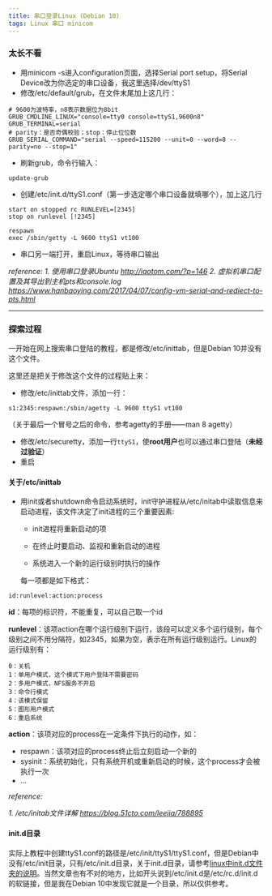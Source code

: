 ```yaml
---
title: 串口登录Linux (Debian 10)
tags: Linux 串口 minicom
---
```


### 太长不看

- 用minicom -s进入configuration页面，选择Serial port setup，将Serial Device改为你选定的串口设备，我这里选择/dev/ttyS1
- 修改/etc/default/grub，在文件末尾加上这几行：

```shell
# 9600为波特率，n8表示数据位为8bit
GRUB_CMDLINE_LINUX="console=tty0 console=ttyS1,9600n8"
GRUB_TERMINAL=serial
# parity：是否奇偶校验；stop：停止位位数
GRUB_SERIAL_COMMAND="serial --speed=115200 --unit=0 --word=8 --parity=no --stop=1"
```

- 刷新grub，命令行输入：

```shell
update-grub
```

- 创建/etc/init.d/ttyS1.conf（第一步选定哪个串口设备就填哪个），加上这几行

```shell
start on stopped rc RUNLEVEL=[2345]
stop on runlevel [!2345]

respawn
exec /sbin/getty -L 9600 ttyS1 vt100
```

- 串口另一端打开，重启Linux，等待串口输出

*reference:*
*1. 使用串口登录Ubuntu http://iqotom.com/?p=146*
*2. 虚拟机串口配置及其导出到主机pts和console.log https://www.hanbaoying.com/2017/04/07/config-vm-serial-and-rediect-to-pts.html*

---

### 探索过程

一开始在网上搜索串口登陆的教程，都是修改/etc/inittab，但是Debian 10并没有这个文件。

这里还是把关于修改这个文件的过程贴上来：

- 修改/etc/inittab文件，添加一行：

```shell
s1:2345:respawn:/sbin/agetty -L 9600 ttyS1 vt100
```

（关于最后一个冒号之后的命令，参考agetty的手册——man 8 agetty）

- 修改/etc/securetty，添加一行`ttyS1`，使**root用户**也可以通过串口登陆（**未经过验证**）
- 重启

#### 关于/etc/inittab

- 用init或者shutdown命令启动系统时，init守护进程从/etc/initab中读取信息来启动进程，该文件决定了init进程的三个重要因素:

  - init进程将重新启动的项

  - 在终止时要启动、监视和重新启动的进程
  - 系统进入一个新的运行级别时执行的操作

  每一项都是如下格式：

```shell
id:runlevel:action:process
```

**id**：每项的标识符，不能重复，可以自己取一个id

**runlevel**：该项action在哪个运行级别下运行，该段可以定义多个运行级别，每个级别之间不用分隔符，如2345，如果为空，表示在所有运行级别运行。Linux的运行级别有：

```
0：关机
1：单用户模式，这个模式下用户登陆不需要密码
2：多用户模式，NFS服务不开启
3：命令行模式
4：该模式保留
5：图形用户模式
6：重启系统
```

**action**：该项对应的process在一定条件下执行的动作，如：

- respawn：该项对应的process终止后立刻启动一个新的
- sysinit：系统初始化，只有系统开机或重新启动的时候，这个process才会被执行一次
- ...

*reference:* 

*1. /etc/initab文件详解  https://blog.51cto.com/leejia/788895*

#### init.d目录

实际上教程中创建ttyS1.conf的路径是/etc/init/ttyS1/ttyS1.conf，但是Debian中没有/etc/init目录，只有/etc/init.d目录，关于init.d目录，请参考[linux中init.d文件夹的说明](https://www.huaweicloud.com/articles/425a3c915a3310b1f699f91fcc4bd001.html)。当然文章也有不对的地方，比如开头说到/etc/init.d是/etc/rc.d/init.d的软链接，但是我在Debian 10中发现它就是一个目录，所以仅供参考。
